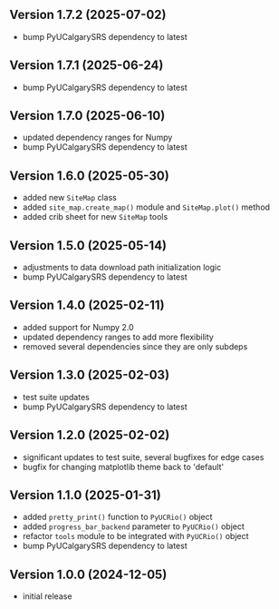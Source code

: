 Version 1.7.2 (2025-07-02)
-------------------
- bump PyUCalgarySRS dependency to latest


Version 1.7.1 (2025-06-24)
-------------------
- bump PyUCalgarySRS dependency to latest


Version 1.7.0 (2025-06-10)
-------------------
- updated dependency ranges for Numpy
- bump PyUCalgarySRS dependency to latest


Version 1.6.0 (2025-05-30)
-------------------
- added new `SiteMap` class
- added `site_map.create_map()` module and `SiteMap.plot()` method
- added crib sheet for new `SiteMap` tools


Version 1.5.0 (2025-05-14)
-------------------
- adjustments to data download path initialization logic
- bump PyUCalgarySRS dependency to latest


Version 1.4.0 (2025-02-11)
-------------------
- added support for Numpy 2.0
- updated dependency ranges to add more flexibility
- removed several dependencies since they are only subdeps


Version 1.3.0 (2025-02-03)
-------------------
- test suite updates
- bump PyUCalgarySRS dependency to latest


Version 1.2.0 (2025-02-02)
-------------------
- significant updates to test suite, several bugfixes for edge cases
- bugfix for changing matplotlib theme back to 'default'


Version 1.1.0 (2025-01-31)
-------------------
- added `pretty_print()` function to `PyUCRio()` object
- added `progress_bar_backend` parameter to `PyUCRio()` object
- refactor `tools` module to be integrated with `PyUCRio()` object
- bump PyUCalgarySRS dependency to latest


Version 1.0.0 (2024-12-05)
-------------------  
- initial release

